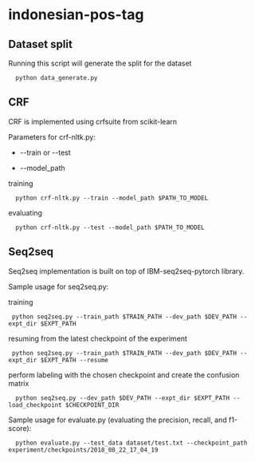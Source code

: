 # indonesian-pos-tag

## Dataset split

Running this script will generate the split for the dataset

      python data_generate.py

## CRF 

CRF is implemented using crfsuite from scikit-learn

Parameters for crf-nltk.py:

* --train or --test

* --model_path

training

      python crf-nltk.py --train --model_path $PATH_TO_MODEL
      
evaluating
      
      python crf-nltk.py --test --model_path $PATH_TO_MODEL

## Seq2seq

Seq2seq implementation is built on top of IBM-seq2seq-pytorch library.

Sample usage for seq2seq.py:

training

     python seq2seq.py --train_path $TRAIN_PATH --dev_path $DEV_PATH --expt_dir $EXPT_PATH
     
resuming from the latest checkpoint of the experiment
     
     python seq2seq.py --train_path $TRAIN_PATH --dev_path $DEV_PATH --expt_dir $EXPT_PATH --resume

perform labeling with the chosen checkpoint and create the confusion matrix
      
      python seq2seq.py --dev_path $DEV_PATH --expt_dir $EXPT_PATH --load_checkpoint $CHECKPOINT_DIR
      
Sample usage for evaluate.py (evaluating the precision, recall, and f1-score):

      python evaluate.py --test_data dataset/test.txt --checkpoint_path experiment/checkpoints/2018_08_22_17_04_19


